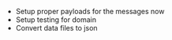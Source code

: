  - Setup proper payloads for the messages now
 - Setup testing for domain
 - Convert data files to json
